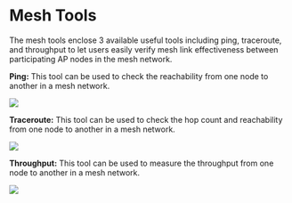 # Mesh Tools

The mesh tools enclose 3 available useful tools including ping, traceroute, and throughput to let users easily verify mesh link effectiveness between participating AP nodes in the mesh network.

**Ping:** This tool can be used to check the reachability from one node to another in a mesh network.

![](https://lh5.googleusercontent.com/3HdxP1646RpEJMG8hb5ABKdpGYiHqhcuppG8pFUMji9SOw03jOCd455L0DxiteJSv4r9hR1gjT7sKpsqM1AEG0LLqu1cXLb6zToIbyV1lezYja7xxdeyb0uxpG8HDF6Y5UbuE_M)

**Traceroute:** This tool can be used to check the hop count and reachability from one node to another in a mesh network.

![](https://lh3.googleusercontent.com/LeThDvOrzfsrzPMFmvyZLoA-k3gPF5NLsbaQbeQP4vPe90KKs37s761mNNJNO47wW8E8F57o4XQ752KYBdvb_NugdRN1WQCQmLJ_1dXub56lqVnkFZWfkNaiT1pjuyyjHdoiSo0)

**Throughput:** This tool can be used to measure the throughput from one node to another in a mesh network.

![](https://lh3.googleusercontent.com/YF_-kxv6s_i3Aj9lGfOE6B9aGxQF8zNwsA9bGbd4o2Z-iwVIwEevBbk7LICNS-QYI2Gi9PTF2EAQ2otWCvg6jLEhUa1EI3xuIQRQpPbuOHccJP-eFtkiR9oy3PkqeyUDvjQedHg)

  


